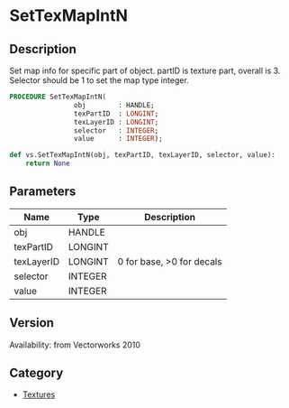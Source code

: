 # SetTexMapIntN

## Description
Set map info for specific part of object. partID is texture part, overall is 3. Selector should be 1 to set the map type integer.

```pascal
PROCEDURE SetTexMapIntN(
				obj        : HANDLE;
				texPartID  : LONGINT;
				texLayerID : LONGINT;
				selector   : INTEGER;
				value      : INTEGER);
```

```python
def vs.SetTexMapIntN(obj, texPartID, texLayerID, selector, value):
    return None
```

## Parameters
|Name|Type|Description|
|---|---|---|
|obj|HANDLE|   |
|texPartID|LONGINT|   |
|texLayerID|LONGINT|0 for base, &gt;0 for decals|
|selector|INTEGER|   |
|value|INTEGER|   |

## Version
Availability: from Vectorworks 2010

## Category
* [Textures](../Categories/Textures.md)
